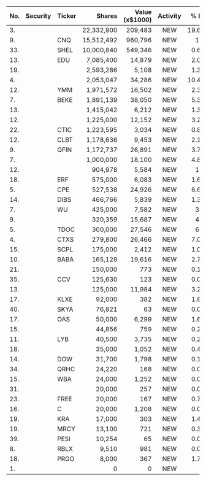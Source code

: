 No. | Security | Ticker | Shares | Value (x$1000) | Activity | % Port
|--- | --- | --- | ---:| ---:|:---:| ---:|
 3.|||22,332,900|209,483|NEW|19.69%|rel="bookmark"></a>
9.||CNQ</a>|15,512,492|960,796|NEW|1.2%|<a href=rel="bookmark"></a>
33.||SHEL</a>|10,000,840|549,346|NEW|0.68%|<a href=rel="bookmark"></a>
13.||EDU</a>|7,085,400|14,879|NEW|2.09%|<a href=rel="bookmark"></a>
19.|||2,593,286|5,108|NEW|1.36%|rel="bookmark"></a>
4.|||2,053,047|34,286|NEW|10.47%|rel="bookmark"></a>
12.||YMM</a>|1,971,572|16,502|NEW|2.32%|<a href=rel="bookmark"></a>
7.||BEKE</a>|1,891,139|38,050|NEW|5.35%|<a href=rel="bookmark"></a>
13.|||1,415,042|6,212|NEW|1.39%|rel="bookmark"></a>
12.|||1,225,000|12,152|NEW|3.25%|rel="bookmark"></a>
22.||CTIC</a>|1,223,595|3,034|NEW|0.81%|<a href=rel="bookmark"></a>
12.||CLBT</a>|1,178,636|9,453|NEW|2.12%|<a href=rel="bookmark"></a>
9.||QFIN</a>|1,172,737|26,891|NEW|3.78%|<a href=rel="bookmark"></a>
7.|||1,000,000|18,100|NEW|4.85%|rel="bookmark"></a>
12.|||904,978|5,584|NEW|1.7%|rel="bookmark"></a>
18.||ERF</a>|575,000|6,083|NEW|1.63%|<a href=rel="bookmark"></a>
5.||CPE</a>|527,538|24,926|NEW|6.68%|<a href=rel="bookmark"></a>
14.||DIBS</a>|466,766|5,839|NEW|1.31%|<a href=rel="bookmark"></a>
7.||WU</a>|425,000|7,582|NEW|3.4%|<a href=rel="bookmark"></a>
9.|||320,359|15,687|NEW|4.2%|rel="bookmark"></a>
5.||TDOC</a>|300,000|27,546|NEW|6.2%|<a href=rel="bookmark"></a>
4.||CTXS</a>|279,800|26,466|NEW|7.09%|<a href=rel="bookmark"></a>
15.||SCPL</a>|175,000|2,412|NEW|1.08%|<a href=rel="bookmark"></a>
10.||BABA</a>|165,128|19,616|NEW|2.76%|<a href=rel="bookmark"></a>
21.|||150,000|773|NEW|0.17%|rel="bookmark"></a>
35.||CCV</a>|125,630|123|NEW|0.02%|<a href=rel="bookmark"></a>
13.|||125,000|11,984|NEW|3.21%|rel="bookmark"></a>
17.||KLXE</a>|92,000|382|NEW|1.81%|<a href=rel="bookmark"></a>
40.||SKYA</a>|76,821|63|NEW|0.01%|<a href=rel="bookmark"></a>
17.||OAS</a>|50,000|6,299|NEW|1.68%|<a href=rel="bookmark"></a>
15.|||44,856|759|NEW|0.23%|rel="bookmark"></a>
11.||LYB</a>|40,500|3,735|NEW|0.24%|<a href=rel="bookmark"></a>
18.|||35,000|1,052|NEW|0.47%|rel="bookmark"></a>
14.||DOW</a>|31,700|1,798|NEW|0.11%|<a href=rel="bookmark"></a>
34.||QRHC</a>|24,220|168|NEW|0.03%|<a href=rel="bookmark"></a>
15.||WBA</a>|24,000|1,252|NEW|0.08%|<a href=rel="bookmark"></a>
31.|||20,000|257|NEW|0.06%|rel="bookmark"></a>
23.||FREE</a>|20,000|167|NEW|0.79%|<a href=rel="bookmark"></a>
16.||C</a>|20,000|1,208|NEW|0.07%|<a href=rel="bookmark"></a>
19.||KRA</a>|17,000|303|NEW|1.44%|<a href=rel="bookmark"></a>
19.||MRCY</a>|13,100|721|NEW|0.32%|<a href=rel="bookmark"></a>
39.||PESI</a>|10,254|65|NEW|0.01%|<a href=rel="bookmark"></a>
8.||RBLX</a>|9,510|981|NEW|0.09%|<a href=rel="bookmark"></a>
18.||PRGO</a>|8,000|367|NEW|1.74%|<a href=rel="bookmark"></a>
1.|||0|0|NEW|0%|rel="bookmark"></a>
